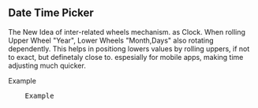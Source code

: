<h2>Date Time Picker</h2>
The New Idea of inter-related wheels mechanism. as Clock.
When rolling Upper Wheel "Year", Lower Wheels "Month,Days" also rotating dependently.
This helps in positiong lowers values by rolling uppers, if not to exact, but definetaly close to. espesially for mobile apps, making time adjusting much quicker.
<p href="http://rawgit.com/dmitrigur/Date-Time-Picker-Relational-Slider-/master/example.html">Example</p>
<pre>
    <span href="http://rawgit.com/dmitrigur/Date-Time-Picker-Relational-Slider-/master/example.html">Example</span>
</pre>

